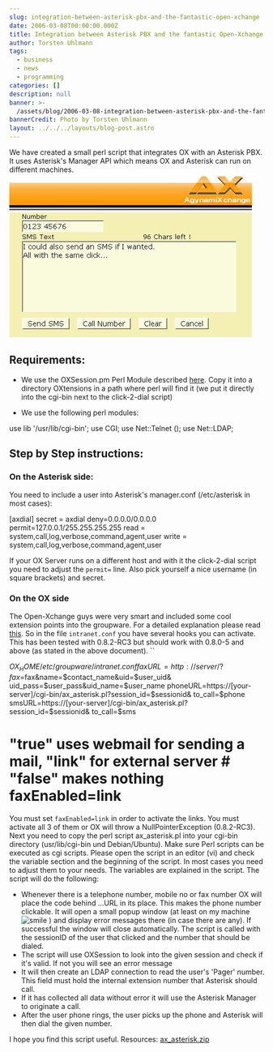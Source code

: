 ```yaml
---
slug: integration-between-asterisk-pbx-and-the-fantastic-open-xchange
date: 2006-03-08T00:00:00.000Z
title: Integration between Asterisk PBX and the fantastic Open-Xchange
author: Torsten Uhlmann
tags:
  - business
  - news
  - programming
categories: []
description: null
banner: >-
  /assets/blog/2006-03-08-integration-between-asterisk-pbx-and-the-fantastic-open-xchange/banner.jpg
bannerCredit: Photo by Torsten Uhlmann
layout: ../../../layouts/blog-post.astro
---
```


We have created a small perl script that integrates OX with an Asterisk PBX. It uses Asterisk's Manager API which means OX and Asterisk can run on different machines. [![OX Click2Dial](./OX_Click2Dial.jpg)](./OX_Click2Dial.jpg "OX Click2Dial")

Requirements:
-------------

-   We use the OXSession.pm Perl Module described [here](http://www.open-xchange.org/oxwiki/Talking_20to_20the_20Sessiond_20with_20Perl). Copy it into a directory OXtensions in a path where perl will find it (we put it directly into the cgi-bin next to the click-2-dial script)

<!-- -->

-   We use the following perl modules:

use lib '/usr/lib/cgi-bin'; use CGI; use Net::Telnet (); use Net::LDAP;

Step by Step instructions:
--------------------------

### On the Asterisk side:

You need to include a user into Asterisk's manager.conf (/etc/asterisk in most cases):

[axdial] secret = axdial deny=0.0.0.0/0.0.0.0 permit=127.0.0.1/255.255.255.255 read = system,call,log,verbose,command,agent,user write = system,call,log,verbose,command,agent,user

If your OX Server runs on a different host and with it the click-2-dial script you need to adjust the `permit=` line. Also pick yourself a nice username (in square brackets) and secret.

### On the OX side

The Open-Xchange guys were very smart and included some cool extension points into the groupware. For a detailed explanation please read [this](http://www.open-xchange.org/oxwiki/CommunicationSolutions). So in the file `intranet.conf` you have several hooks you can activate. This has been tested with 0.8.2-RC3 but should work with 0.8.0-5 and above (as stated in the above document). ``

$OX_HOME/etc/groupware/intranet.conf faxURL=http://server/?fax=$fax&name=$contact_name&uid=$user_uid& uid_pass=$user_pass&uid_name=$user_name phoneURL=https://[your-server]/cgi-bin/ax_asterisk.pl?session_id=$sessionid& to_call=$phone smsURL=https://[your-server]/cgi-bin/ax_asterisk.pl?session_id=$sessionid& to_call=$sms

# "true" uses webmail for sending a mail, "link" for external server # "false" makes nothing faxEnabled=link

You must set `faxEnabled=link` in order to activate the links. You must activate all 3 of them or OX will throw a <span class="twikiNewLink">NullPointerException</span> (0.8.2-RC3). Next you need to copy the perl script ax\_asterisk.pl into your cgi-bin directory (usr/lib/cgi-bin und Debian/Ubuntu). Make sure Perl scripts can be executed as cgi scripts. Please open the script in an editor (vi) and check the variable section and the beginning of the script. In most cases you need to adjust them to your needs. The variables are explained in the script. The script will do the following:

-   Whenever there is a telephone number, mobile no or fax number OX will place the code behind ...URL in its place. This makes the phone number clickable. It will open a small popup window (at least on my machine ![smile](https://kaleb/twiki/pub/TWiki/SmiliesPlugin/smile.gif "smile") ) and display error messages there (in case there are any). If successful the window will close automatically. The script is called with the sessionID of the user that clicked and the number that should be dialed.
-   The script will use OXSession to look into the given session and check if it's valid. If not you will see an error message
-   It will then create an LDAP connection to read the user's 'Pager' number. This field must hold the internal extension number that Asterisk should call.
-   If it has collected all data without error it will use the Asterisk Manager to originate a call.
-   After the user phone rings, the user picks up the phone and Asterisk will then dial the given number.

I hope you find this script useful. Resources: <span id="p33">[ax\_asterisk.zip](./ax_asterisk.zip)</span>
